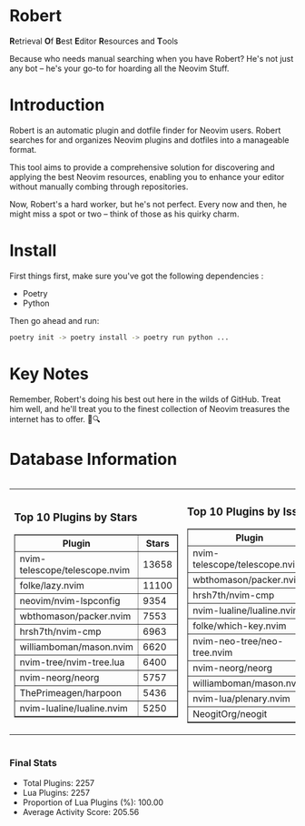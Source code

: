 # Robert

**R**etrieval
**O**f
**B**est
**E**ditor
**R**esources and
**T**ools

Because who needs manual searching when you have Robert?
He's not just any bot – he's your go-to for hoarding all the Neovim Stuff.

# Introduction
Robert is an automatic plugin and dotfile finder for Neovim users. Robert searches for and organizes Neovim plugins and dotfiles into a manageable format.

This tool aims to provide a comprehensive solution for discovering and applying the best Neovim resources, enabling you to enhance your editor without manually combing through repositories.

Now, Robert's a hard worker, but he's not perfect. Every now and then, he might miss a spot or two – think of those as his quirky charm. 

# Install
 First things first, make sure you've got the following dependencies :
  - Poetry 
  - Python 

Then go ahead and run:

```bash
poetry init -> poetry install -> poetry run python ...
```
# Key Notes

Remember, Robert's doing his best out here in the wilds of GitHub. Treat him well, and he'll treat you to the finest collection of Neovim treasures the internet has to offer. 🎩🔍


# Database Information

<div style='display:flex;flex-direction:row;justify-content:space-between;'><table><tr><td><h3>Top 10 Plugins by Stars</h3><table border="1"><tr><th>Plugin</th><th>Stars</th></tr><tr><td>nvim-telescope/telescope.nvim</td><td>13658</td></tr><tr><td>folke/lazy.nvim</td><td>11100</td></tr><tr><td>neovim/nvim-lspconfig</td><td>9354</td></tr><tr><td>wbthomason/packer.nvim</td><td>7553</td></tr><tr><td>hrsh7th/nvim-cmp</td><td>6963</td></tr><tr><td>williamboman/mason.nvim</td><td>6620</td></tr><tr><td>nvim-tree/nvim-tree.lua</td><td>6400</td></tr><tr><td>nvim-neorg/neorg</td><td>5757</td></tr><tr><td>ThePrimeagen/harpoon</td><td>5436</td></tr><tr><td>nvim-lualine/lualine.nvim</td><td>5250</td></tr></table></td><td><h3>Top 10 Plugins by Issues</h3><table border="1"><tr><th>Plugin</th><th>Issues</th></tr><tr><td>nvim-telescope/telescope.nvim</td><td>320</td></tr><tr><td>wbthomason/packer.nvim</td><td>306</td></tr><tr><td>hrsh7th/nvim-cmp</td><td>209</td></tr><tr><td>nvim-lualine/lualine.nvim</td><td>194</td></tr><tr><td>folke/which-key.nvim</td><td>185</td></tr><tr><td>nvim-neo-tree/neo-tree.nvim</td><td>170</td></tr><tr><td>nvim-neorg/neorg</td><td>151</td></tr><tr><td>williamboman/mason.nvim</td><td>147</td></tr><tr><td>nvim-lua/plenary.nvim</td><td>117</td></tr><tr><td>NeogitOrg/neogit</td><td>102</td></tr></table></td><td><h3>Top 10 Plugins by Forks</h3><table border="1"><tr><th>Plugin</th><th>Forks</th></tr><tr><td>neovim/nvim-lspconfig</td><td>1988</td></tr><tr><td>nvim-telescope/telescope.nvim</td><td>761</td></tr><tr><td>nvim-tree/nvim-tree.lua</td><td>594</td></tr><tr><td>nvim-lualine/lualine.nvim</td><td>443</td></tr><tr><td>hrsh7th/nvim-cmp</td><td>341</td></tr><tr><td>folke/tokyonight.nvim</td><td>333</td></tr><tr><td>ThePrimeagen/harpoon</td><td>324</td></tr><tr><td>jackMort/ChatGPT.nvim</td><td>284</td></tr><tr><td>nvimdev/lspsaga.nvim</td><td>276</td></tr><tr><td>wbthomason/packer.nvim</td><td>265</td></tr></table></td></tr></table></div>

### Final Stats
- Total Plugins: 2257
- Lua Plugins: 2257
- Proportion of Lua Plugins (%): 100.00
- Average Activity Score: 205.56

